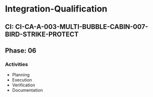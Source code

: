 # Integration-Qualification

## CI: CI-CA-A-003-MULTI-BUBBLE-CABIN-007-BIRD-STRIKE-PROTECT
## Phase: 06

### Activities
- Planning
- Execution
- Verification
- Documentation
